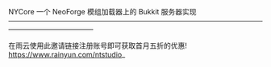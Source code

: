 NYCore
一个 NeoForge 模组加载器上的 Bukkit 服务器实现
————————————————————————————————————————————————

在雨云使用此邀请链接注册账号即可获取首月五折的优惠!
https://www.rainyun.com/ntstudio_
